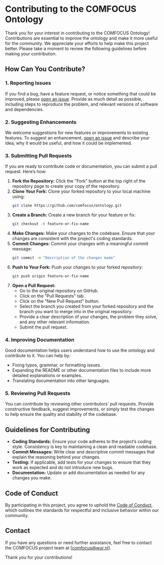 
# Contributing to the COMFOCUS Ontology

Thank you for your interest in contributing to the COMFOCUS Ontology! Contributions are essential to improve the ontology and make it more useful for the community. We appreciate your efforts to help make this project better. Please take a moment to review the following guidelines before making your contribution.

## How Can You Contribute?

### 1. Reporting Issues
If you find a bug, have a feature request, or notice something that could be improved, please [open an issue](https://github.com/your-repo/issues). Provide as much detail as possible, including steps to reproduce the problem, and relevant versions of software and dependencies.

### 2. Suggesting Enhancements
We welcome suggestions for new features or improvements to existing features. To suggest an enhancement, [open an issue](https://github.com/your-repo/issues) and describe your idea, why it would be useful, and how it could be implemented.

### 3. Submitting Pull Requests
If you are ready to contribute code or documentation, you can submit a pull request. Here’s how:

1. **Fork the Repository:** Click the "Fork" button at the top right of the repository page to create your copy of the repository.
2. **Clone Your Fork:** Clone your forked repository to your local machine using:
   ```bash
   git clone https://github.com/comfocus/ontology.git
   ```
3. **Create a Branch:** Create a new branch for your feature or fix:
   ```bash
   git checkout -b feature-or-fix-name
   ```
4. **Make Changes:** Make your changes to the codebase. Ensure that your changes are consistent with the project's coding standards.
5. **Commit Changes:** Commit your changes with a meaningful commit message:
   ```bash
   git commit -m "Description of the changes made"
   ```
6. **Push to Your Fork:** Push your changes to your forked repository:
   ```bash
   git push origin feature-or-fix-name
   ```
7. **Open a Pull Request:**
   - Go to the original repository on GitHub.
   - Click on the "Pull Requests" tab.
   - Click on the "New Pull Request" button.
   - Select the branch you created from your forked repository and the branch you want to merge into in the original repository.
   - Provide a clear description of your changes, the problem they solve, and any other relevant information.
   - Submit the pull request.

### 4. Improving Documentation
Good documentation helps users understand how to use the ontology and contribute to it. You can help by:

- Fixing typos, grammar, or formatting issues.
- Expanding the README or other documentation files to include more detailed explanations or examples.
- Translating documentation into other languages.

### 5. Reviewing Pull Requests
You can contribute by reviewing other contributors' pull requests. Provide constructive feedback, suggest improvements, or simply test the changes to help ensure the quality and stability of the codebase.

## Guidelines for Contributing

- **Coding Standards:** Ensure your code adheres to the project’s coding style. Consistency is key to maintaining a clean and readable codebase.
- **Commit Messages:** Write clear and descriptive commit messages that explain the reasoning behind your changes.
- **Testing:** If applicable, add tests for your changes to ensure that they work as expected and do not introduce new bugs.
- **Documentation:** Update or add documentation as needed for any changes you make.

## Code of Conduct

By participating in this project, you agree to uphold the [Code of Conduct](link-to-code-of-conduct-file), which outlines the standards for respectful and inclusive behavior within our community.

## Contact

If you have any questions or need further assistance, feel free to contact the COMFOCUS project team at [comfocus@wur.nl].

Thank you for your contributions!
